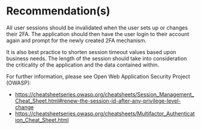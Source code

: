 # Recommendation(s)

All user sessions should be invalidated when the user sets up or changes their 2FA. The application should then have the user login to their account again and prompt for the newly created 2FA mechanism.

It is also best practice to shorten session timeout values based upon business needs. The length of the session should take into consideration the criticality of the application and the data contained within.

For further information, please see Open Web Application Security Project (OWASP):

- <https://cheatsheetseries.owasp.org/cheatsheets/Session_Management_Cheat_Sheet.html#renew-the-session-id-after-any-privilege-level-change>
- <https://cheatsheetseries.owasp.org/cheatsheets/Multifactor_Authentication_Cheat_Sheet.html>
